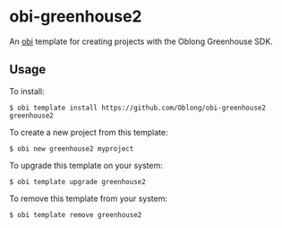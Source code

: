 # obi-greenhouse2

An [obi][] template for creating projects with the Oblong Greenhouse SDK.

## Usage

To install:

```
$ obi template install https://github.com/Oblong/obi-greenhouse2 greenhouse2
```

To create a new project from this template:

```
$ obi new greenhouse2 myproject
```

To upgrade this template on your system:

```
$ obi template upgrade greenhouse2
```

To remove this template from your system:

```
$ obi template remove greenhouse2
```

[obi]: <https://github.com/Oblong/obi>
